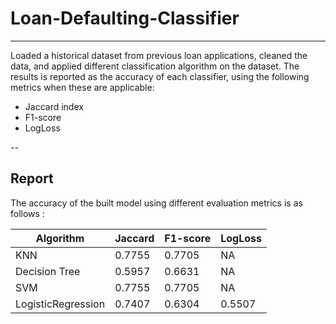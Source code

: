 # Loan-Defaulting-Classifier

---

Loaded a historical dataset from previous loan applications, cleaned the data, and applied different classification algorithm on the dataset.
The results is reported as the accuracy of each classifier, using the following metrics when these are applicable:
* Jaccard index
* F1-score
* LogLoss

--

## Report


The accuracy of the built model using different evaluation metrics is as follows :

| Algorithm          | Jaccard | F1-score | LogLoss |
|--------------------|---------|----------|---------|
| KNN                | 0.7755  | 0.7705   | NA      |
| Decision Tree      | 0.5957  | 0.6631   | NA      |
| SVM                | 0.7755  | 0.7705   | NA      |
| LogisticRegression | 0.7407  | 0.6304   | 0.5507  |

